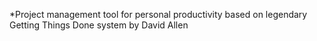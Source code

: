 *Project management tool for personal productivity based on legendary Getting Things Done system by David Allen 
